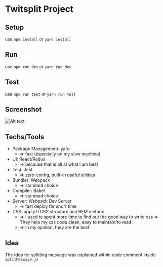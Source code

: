 # Twitsplit Project


## Setup
use `npm install` or `yarn install`

## Run
use `npm run dev` or `yarn run dev`

## Test
use `npm run test` or `yarn run test`

## Screenshot
![Alt text](https://github.com/hpb0412/twitsplit/raw/master/result.png "Optional Title")

## Techs/Tools
* Package Management: yarn
	* => fast (especially on my slow machine)
* UI: React/Redux
	* => because that is all at what I am best
* Test: Jest
	* => zero-config, built-in useful utilities
* Bundler: Webpack
	* => standard choice
* Compiler: Babel
	* => standard choice
* Server: Webpack Dev Server
	* => fast deploy for short time
* CSS: apply ITCSS structure and BEM method
	* => I used to spent more time to find out the good way to write css => They help my css code clean, easy to maintain/to read
	*  => In my opinion, they are the best

## Idea
The idea for splitting message was explained within code comment inside `splitMessage.js`
